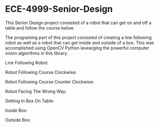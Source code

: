 # ECE-4999-Senior-Design
This Senior Design project consisted of a robot that can get on and off a table and follow the course below.


The programing part of this project consisted of creating a line following robot as well as a robot that can get inside and outside of a box.
This was accomplished using OpenCV Python levearging the powerful computer vision algiorthms in this library. 

Line Following Robot:

Robot Following Course Clockwise:

Robot Following Course Counter Clockwise:

Robot Facing The Wrong Way:

Getting In Box On Table:

Inside Box:

Outside Box: 

